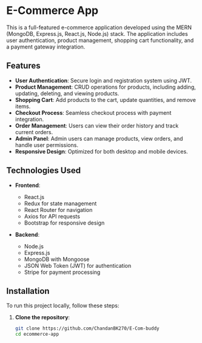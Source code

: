 # E-Commerce App

This is a full-featured e-commerce application developed using the MERN (MongoDB, Express.js, React.js, Node.js) stack. The application includes user authentication, product management, shopping cart functionality, and a payment gateway integration.

## Features

- **User Authentication**: Secure login and registration system using JWT.
- **Product Management**: CRUD operations for products, including adding, updating, deleting, and viewing products.
- **Shopping Cart**: Add products to the cart, update quantities, and remove items.
- **Checkout Process**: Seamless checkout process with payment integration.
- **Order Management**: Users can view their order history and track current orders.
- **Admin Panel**: Admin users can manage products, view orders, and handle user permissions.
- **Responsive Design**: Optimized for both desktop and mobile devices.

## Technologies Used

- **Frontend**:
  - React.js
  - Redux for state management
  - React Router for navigation
  - Axios for API requests
  - Bootstrap for responsive design

- **Backend**:
  - Node.js
  - Express.js
  - MongoDB with Mongoose
  - JSON Web Token (JWT) for authentication
  - Stripe for payment processing

## Installation

To run this project locally, follow these steps:

1. **Clone the repository**:
   ```bash
   git clone https://github.com/ChandanBK270/E-Com-buddy
   cd ecommerce-app
